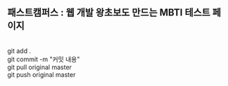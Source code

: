 ## 패스트캠퍼스 : 웹 개발 왕초보도 만드는 MBTI 테스트 페이지
<br>
git add . <br>
git commit -m "커밋 내용" <br>
git pull original master<br>
git push original master
